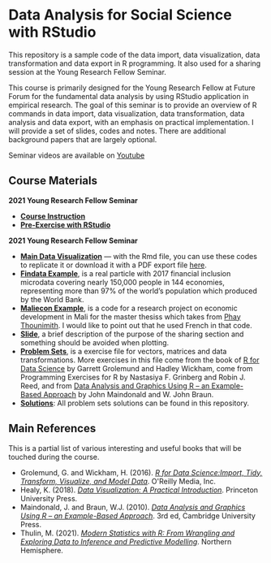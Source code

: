 # Data Analysis for Social Science with RStudio

This repository is a sample code of the data import, data visualization, data transformation and data export in R programming. It also used for a sharing session at the Young Research Fellow Seminar. 

This course is primarily designed for the Young Research Fellow at Future Forum for the fundamental data analysis by using RStudio application in empirical research. The goal of this seminar is to provide an overview of R commands in data import, data visualization, data transformation, data analysis and data export, with an emphasis on practical implementation. I will provide a set of slides, codes and notes. There are additional background papers that are largely optional.

Seminar videos are available on [Youtube](https://youtu.be/cu5lMc4TEyg)



## Course Materials 
**2021 Young Research Fellow Seminar**
* [**Course Instruction**](https://github.com/nithkosal/DataAnalysis/blob/main/Instruction/CourseInstruction.pdf)
* [**Pre-Exercise with RStudio**](https://github.com/nithkosal/DataAnalysis/blob/main/Excercise/Codes/Exercise.pdf)

**2021 Young Research Fellow Seminar**
* [**Main Data Visualization**](https://github.com/nithkosal/DataAnalysis/blob/main/Excercise/Codes/DataVisualization.Rmd) — with the Rmd file, you can use these codes to replicate it or download it with a PDF export file [here](https://github.com/nithkosal/DataVisualization/blob/main/Excercise/Codes/DataVisualization.pdf). 
* [**Findata Example**](https://github.com/nithkosal/DataAnalysis/blob/main/Excercise/Codes/Findata.R), is a real particle with 2017 financial inclusion microdata covering nearly 150,000 people in 144 economies, representing more than 97% of the world’s population which produced by the World Bank.
* [**Maliecon Example**](https://github.com/nithkosal/DataAnalysis/blob/main/Excercise/Codes/maliecon.R), is a code for a research project on economic development in Mali for the master thesiss which takes from [Phay Thounimith](https://github.com/nimithphay). I would like to point out that he used French in that code.
* [**Slide**](https://github.com/nithkosal/DataVisualization/blob/main/Slides/Slide.pdf), a brief description of the purpose of the sharing section and something should be avoided when plotting.
* [**Problem Sets**](https://github.com/nithkosal/DataAnalysis/blob/main/Excercise/Codes/Problemsets.pdf), is a exercise file for vectors, matrices and data transformations. More exercises in this file come from the book of [R for Data Science](https://r4ds.had.co.nz/index.html) by Garrett Grolemund and Hadley Wickham, come from Programming Exercises for R by Nastasiya F. Grinberg and Robin J. Reed, and from [Data Analysis and Graphics Using R – an Example-Based Approach](https://maths-people.anu.edu.au/~johnm/r-book/daagur3.html) by John Maindonald and W. John Braun.  
* [**Solutions**](https://github.com/nithkosal/DataAnalysis/tree/main/Excercise/Codes): All problem sets solutions can be found in this repository.

## Main References
This is a partial list of various interesting and useful books that will be touched during the course.

- Grolemund, G. and Wickham, H. (2016). [_R for Data Science:Import, Tidy, Transform, Visualize, and Model Data_](https://r4ds.had.co.nz/). O'Reilly Media, Inc.
- Healy, K. (2018). [_Data Visualization: A Practical Introduction_](https://socviz.co/). Princeton University Press.
- Maindonald, J. and Braun, W.J. (2010). [_Data Analysis and Graphics Using R – an Example-Based Approach_](https://maths-people.anu.edu.au/~johnm/r-book/daagur3.html). 3rd ed, Cambridge University Press.  
- Thulin, M. (2021). [_Modern Statistics with R: From Wrangling and Exploring Data to Inference and Predictive Modelling_](http://modernstatisticswithr.com/). Northern Hemisphere. 
